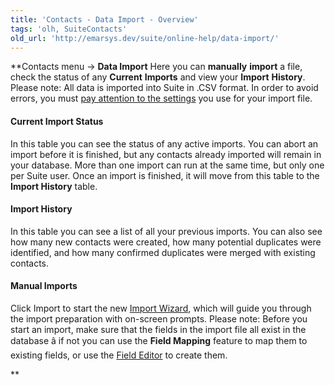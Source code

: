 ```yaml
---
title: 'Contacts - Data Import - Overview'
tags: 'olh, SuiteContacts'
old_url: 'http://emarsys.dev/suite/online-help/data-import/'
---
```


**Contacts menu -> **Data Import** Here you can **manually** **import** a file, check the status of any **Current** **Imports** and view your **Import** **History**. Please note: All data is imported into Suite in .CSV format. In order to avoid errors, you must [pay attention to the settings](/Resources/csv-files.md "CSV Guidelines") you use for your import file.

#### Current Import Status

 In this table you can see the status of any active imports. You can abort an import before it is finished, but any contacts already imported will remain in your database. More than one import can run at the same time, but only one per Suite user. Once an import is finished, it will move from this table to the **Import History** table.

#### Import History

 In this table you can see a list of all your previous imports. You can also see how many new contacts were created, how many potential duplicates were identified, and how many confirmed duplicates were merged with existing contacts.

#### Manual Imports

 Click Import to start the new [Import Wizard](/olh/import-wizard.md "Contacts â&#128;&#147; Data Import â&#128;&#147; Import Wizard"), which will guide you through the import preparation with on-screen prompts. Please note: Before you start an import, make sure that the fields in the import file all exist in the database â&#128;&#147; if not you can use the **Field Mapping** feature to map them to existing fields, or use the [Field Editor](/olh/field-editor.md "Admin â&#128;&#147; Field Editor Overview") to create them.

**